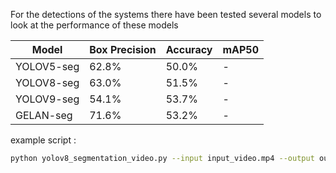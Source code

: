 For the detections of the systems there have been tested several models to look at the performance of these models

| Model       | Box Precision | Accuracy | mAP50 |
|-------------|---------------|----------|-------|
| YOLOV5-seg  | 62.8%         | 50.0%    |  -    |
| YOLOV8-seg  | 63.0%         | 51.5%    |  -    |
| YOLOV9-seg  | 54.1%         | 53.7%    |  -    |
| GELAN-seg   | 71.6%         | 53.2%    |  -    |

example script :
```sh
python yolov8_segmentation_video.py --input input_video.mp4 --output output_video.mp4 --model yolov8-seg.pt
```